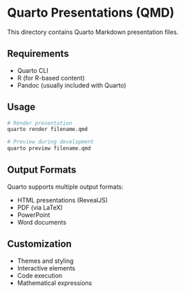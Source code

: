 # Quarto Presentations (QMD)

This directory contains Quarto Markdown presentation files.


## Requirements
- Quarto CLI
- R (for R-based content)
- Pandoc (usually included with Quarto)

## Usage
```bash
# Render presentation
quarto render filename.qmd

# Preview during development
quarto preview filename.qmd
```

## Output Formats
Quarto supports multiple output formats:
- HTML presentations (RevealJS)
- PDF (via LaTeX)
- PowerPoint
- Word documents

## Customization
- Themes and styling
- Interactive elements
- Code execution
- Mathematical expressions
